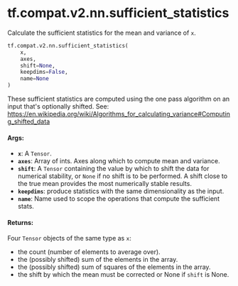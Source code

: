 <div itemscope itemtype="http://developers.google.com/ReferenceObject">
<meta itemprop="name" content="tf.compat.v2.nn.sufficient_statistics" />
<meta itemprop="path" content="Stable" />
</div>

# tf.compat.v2.nn.sufficient_statistics

Calculate the sufficient statistics for the mean and variance of `x`.

``` python
tf.compat.v2.nn.sufficient_statistics(
    x,
    axes,
    shift=None,
    keepdims=False,
    name=None
)
```

<!-- Placeholder for "Used in" -->

These sufficient statistics are computed using the one pass algorithm on
an input that's optionally shifted. See:
https://en.wikipedia.org/wiki/Algorithms_for_calculating_variance#Computing_shifted_data

#### Args:


* <b>`x`</b>: A `Tensor`.
* <b>`axes`</b>: Array of ints. Axes along which to compute mean and variance.
* <b>`shift`</b>: A `Tensor` containing the value by which to shift the data for
  numerical stability, or `None` if no shift is to be performed. A shift
  close to the true mean provides the most numerically stable results.
* <b>`keepdims`</b>: produce statistics with the same dimensionality as the input.
* <b>`name`</b>: Name used to scope the operations that compute the sufficient stats.


#### Returns:

Four `Tensor` objects of the same type as `x`:

* the count (number of elements to average over).
* the (possibly shifted) sum of the elements in the array.
* the (possibly shifted) sum of squares of the elements in the array.
* the shift by which the mean must be corrected or None if `shift` is None.
